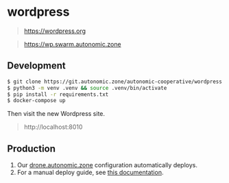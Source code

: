 # wordpress

> https://wordpress.org

> https://wp.swarm.autonomic.zone

## Development

```bash
$ git clone https://git.autonomic.zone/autonomic-cooperative/wordpress && cd wordpress
$ python3 -m venv .venv && source .venv/bin/activate
$ pip install -r requirements.txt
$ docker-compose up
```

Then visit the new Wordpress site.

> http://localhost:8010

## Production

1. Our [drone.autonomic.zone](https://drone.autonomic.zone/autonomic-cooperative/wordpress/) configuration automatically deploys.
1. For a manual deploy guide, see [this documentation](https://git.autonomic.zone/autonomic-cooperative/organising/wiki/working-with-docker-swarm).
